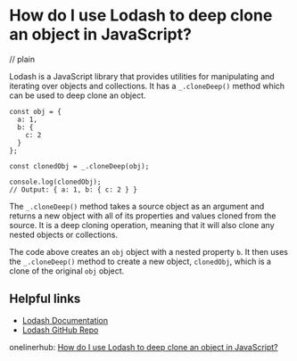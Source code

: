 # How do I use Lodash to deep clone an object in JavaScript?
// plain

Lodash is a JavaScript library that provides utilities for manipulating and iterating over objects and collections. It has a `_.cloneDeep()` method which can be used to deep clone an object.

```
const obj = {
  a: 1,
  b: {
    c: 2
  }
};

const clonedObj = _.cloneDeep(obj);

console.log(clonedObj);
// Output: { a: 1, b: { c: 2 } }
```

The `_.cloneDeep()` method takes a source object as an argument and returns a new object with all of its properties and values cloned from the source. It is a deep cloning operation, meaning that it will also clone any nested objects or collections.

The code above creates an `obj` object with a nested property `b`. It then uses the `_.cloneDeep()` method to create a new object, `clonedObj`, which is a clone of the original `obj` object.

## Helpful links

- [Lodash Documentation](https://lodash.com/docs/)
- [Lodash GitHub Repo](https://github.com/lodash/lodash)

onelinerhub: [How do I use Lodash to deep clone an object in JavaScript?](https://onelinerhub.com/javascript-lodash/how-do-i-use-lodash-to-deep-clone-an-object-in-javascript)